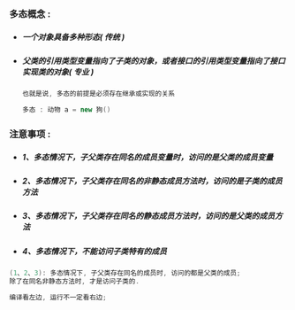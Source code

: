 ### 多态概念 :

* ##### 一个对象具备多种形态\( 传统 \)
* ##### 父类的引用类型变量指向了子类的对象，或者接口的引用类型变量指向了接口实现类的对象\( 专业 \)

  ```java
  也就是说, 多态的前提是必须存在继承或实现的关系

  多态 : 动物 a = new 狗()
  ```

### 注意事项 :

* ##### 1、多态情况下，子父类存在同名的成员变量时，访问的是父类的成员变量
* ##### 2、多态情况下，子父类存在同名的非静态成员方法时，访问的是子类的成员方法
* ##### 3、多态情况下，子父类存在同名的静态成员方法时，访问的是父类的成员方法
* ##### 4、多态情况下，不能访问子类特有的成员

```java
(1、2、3): 多态情况下, 子父类存在同名的成员时, 访问的都是父类的成员; 
除了在同名非静态方法时, 才是访问子类的.

编译看左边, 运行不一定看右边;
```



